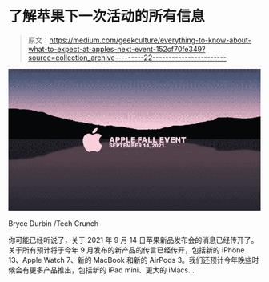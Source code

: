 # 了解苹果下一次活动的所有信息

> 原文：<https://medium.com/geekculture/everything-to-know-about-what-to-expect-at-apples-next-event-152cf70fe349?source=collection_archive---------22----------------------->

![](img/4ebdbb3fe2becac489291fe16fd33557.png)

Bryce Durbin /Tech Crunch

你可能已经听说了，关于 2021 年 9 月 14 日苹果新品发布会的消息已经传开了。关于所有预计将于今年 9 月发布的新产品的传言已经传开，包括新的 iPhone 13、Apple Watch 7、新的 MacBook 和新的 AirPods 3。我们还预计今年晚些时候会有更多产品推出，包括新的 iPad mini、更大的 iMacs…